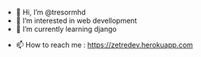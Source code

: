 - 👋 Hi, I’m @tresormhd
- 👀 I’m interested in web devellopment
- 🌱 I’m currently learning django
<!---- 💞️ I’m looking to collaborate on ...--->
- 📫 How to reach me : https://zetredev.herokuapp.com

<!---
tresormhd/tresormhd is a ✨ special ✨ repository because its `README.md` (this file) appears on your GitHub profile.
You can click the Preview link to take a look at your changes.
--->
